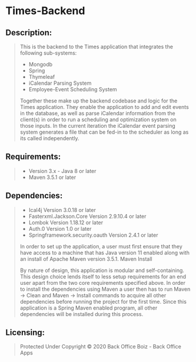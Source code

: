 # Times-Backend
## Description:
>  This is the backend to the Times application that integrates the following sub-systems:
>  * Mongodb
>  * Spring
>  * Thymeleaf
>  * iCalendar Parsing System
>  * Employee-Event Scheduling System
>
> Together these make up the backend codebase and logic for the Times application. They enable the application to add and edit events in the database, as well as parse iCalendar information from the client(s) in order to run a scheduling and optimization system on those inputs. In the current iteration the iCalendar event parsing system generates a file that can be fed-in to the scheduler as long as its called independently.
>
>
## Requirements:
>- Version 3.x - Java 8 or later
>- Maven 3.5.1 or later
## Dependencies:
>- Ical4j Version 3.0.18 or later
>- Fasterxml.Jackson.Core Version 2.9.10.4 or later
>- Lombok Version 1.18.12 or later
>- Auth.0 Version 1.0 or later
>- Springframework.security.oauth Version 2.4.1 or later
>
>  In order to set up the application, a user must first ensure that they have access to a machine that has Java version 11 enabled along with an install of Apache Maven version 3.5.1.
Maven Install
>
>  By nature of design, this application is modular and self-containing. This design choice lends itself to less setup requirements for an end user apart from the two core requirements specified above.
In order to install the dependencies using Maven a user then has to run Maven → Clean and Maven → Install commands to acquire all other dependencies before running the project for the first time. Since this application is a Spring Maven enabled program, all other dependencies will be installed during this process.



## Licensing:
>Protected Under Copyright &copy; 2020 Back Office Boiz - Back Office Apps



